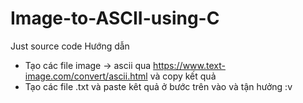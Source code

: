 # Image-to-ASCII-using-C
Just source code
Hướng dẫn
- Tạo các file image -> ascii qua https://www.text-image.com/convert/ascii.html và copy kết quả
- Tạo các file .txt và paste kêt quả ở bước trên vào và tận hưởng :v 
